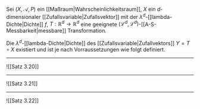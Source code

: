 Sei $(X, \mathcal{A}, P)$ ein [[Maßraum|Wahrscheinlichkeitsraum]], $X$ ein $d$-dimensionaler [[Zufallsvariable|Zufallsvektor]] mit der $\lambda^d$-[[lambda-Dichte|Dichte]] $f$, $T : \mathbb{R}^d \to \mathbb{R}^d$ eine geeignete $(\mathcal{L}^d, \mathcal{L}^d)$-[[A-S-Messbarkeit|messbare]] Transformation.

Die $\lambda^d$-[[lambda-Dichte|Dichte]] des [[Zufallsvariable|Zufallvektors]] $Y = T \circ X$ existiert und ist je nach Vorraussetzungen wie folgt definiert.

---

![[Satz 3.20]]

---

![[Satz 3.21]]

---

![[Satz 3.22]]